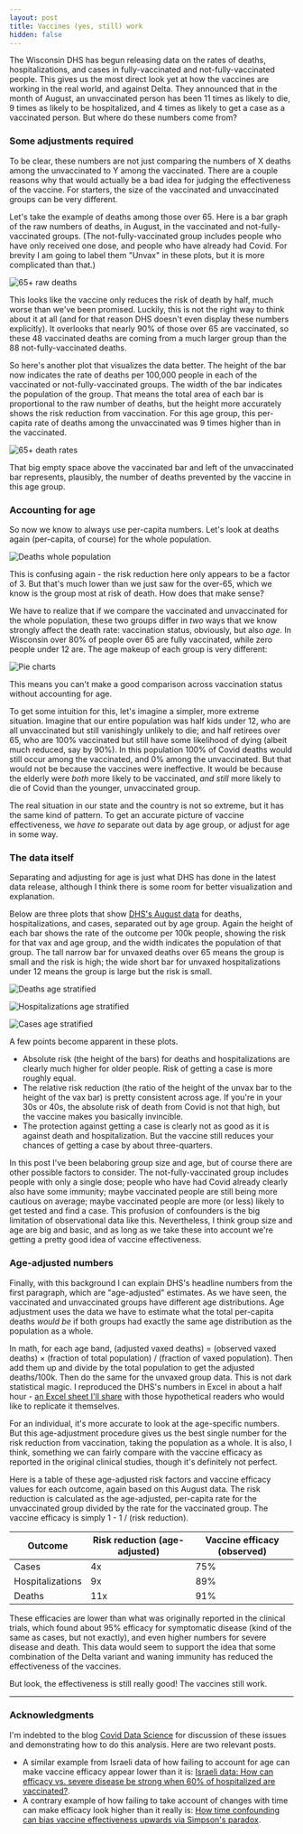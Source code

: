 ```yaml
---
layout: post
title: Vaccines (yes, still) work
hidden: false
---
```


The Wisconsin DHS has begun releasing data on the rates of deaths, hospitalizations, and cases in fully-vaccinated and not-fully-vaccinated people. This gives us the most direct look yet at how the vaccines are working in the real world, and against Delta. They announced that in the month of August, an unvaccinated person has been 11 times as likely to die, 9 times as likely to be hospitalized, and 4 times as likely to get a case as a vaccinated person. But where do these numbers come from?

### Some adjustments required
To be clear, these numbers are not just comparing the numbers of X deaths among the unvaccinated to Y among the vaccinated. There are a couple reasons why that would actually be a bad idea for judging the effectiveness of the vaccine. For starters, the size of the vaccinated and unvaccinated groups can be very different. 

Let's take the example of deaths among those over 65. Here is a bar graph of the raw numbers of deaths, in August, in the vaccinated and not-fully-vaccinated groups. (The not-fully-vaccinated group includes people who have only received one dose, and people who have already had Covid. For brevity I am going to label them "Unvax" in these plots, but it is more complicated than that.)

![65+ raw deaths](../assets/VaxBarAge-DeathRaw-65.png)

This looks like the vaccine only reduces the risk of death by half, much worse than we've been promised. Luckily, this is not the right way to think about it at all (and for that reason DHS doesn't even display these numbers explicitly). It overlooks that nearly 90% of those over 65 are vaccinated, so these 48 vaccinated deaths are coming from a much larger group than the 88 not-fully-vaccinated deaths.

So here's another plot that visualizes the data better. The height of the bar now indicates the rate of deaths per 100,000 people in each of the vaccinated or not-fully-vaccinated groups. The width of the bar indicates the population of the group. That means the total area of each bar is proportional to the raw number of deaths, but the height more accurately shows the risk reduction from vaccination. For this age group, this per-capita rate of deaths among the unvaccinated was 9 times higher than in the vaccinated.

![65+ death rates](../assets/VaxBarAge-Death-65.png)

That big empty space above the vaccinated bar and left of the unvaccinated bar represents, plausibly, the number of deaths prevented by the vaccine in this age group.

### Accounting for age
So now we know to always use per-capita numbers. Let's look at deaths again (per-capita, of course) for the whole population.

![Deaths whole population](../assets/VaxBarAge-Death-Total.png)

This is confusing again - the risk reduction here only appears to be a factor of 3. But that's much lower than we just saw for the over-65, which we know is the group most at risk of death. How does that make sense?

We have to realize that if we compare the vaccinated and unvaccinated for the whole population, these two groups differ in *two* ways that we know strongly affect the death rate: vaccination status, obviously, but also *age*. In Wisconsin over 80% of people over 65 are fully vaccinated, while zero people under 12 are. The age makeup of each group is very different:

![Pie charts](../assets/VaxAgeMakeupPies.png)

This means you can't make a good comparison across vaccination status without accounting for age. 

To get some intuition for this, let's imagine a simpler, more extreme situation. Imagine that our entire population was half kids under 12, who are all unvaccinated but still vanishingly unlikely to die; and half retirees over 65, who are 100% vaccinated but still have some likelihood of dying (albeit much reduced, say by 90%). In this population 100% of Covid deaths would still occur among the vaccinated, and 0% among the unvaccinated. But that would not be because the vaccines were ineffective. It would be because the elderly were *both* more likely to be vaccinated, *and still* more likely to die of Covid than the younger, unvaccinated group.

The real situation in our state and the country is not so extreme, but it has the same kind of pattern. To get an accurate picture of vaccine effectiveness, we *have to* separate out data by age group, or adjust for age in some way.

### The data itself
Separating and adjusting for age is just what DHS has done in the latest data release, although I think there is some room for better visualization and explanation.

Below are three plots that show [DHS's August data](https://www.dhs.wisconsin.gov/covid-19/vaccine-status.htm) for deaths, hospitalizations, and cases, separated out by age group. Again the height of each bar shows the rate of the outcome per 100k people, showing the risk for that vax and age group, and the width indicates the population of that group. The tall narrow bar for unvaxed deaths over 65 means the group is small and the risk is high; the wide short bar for unvaxed hospitalizations under 12 means the group is large but the risk is small.

![Deaths age stratified](../assets/VaxBarAge-Deaths-StratAge.png)

![Hospitalizations age stratified](../assets/VaxBarAge-Hospitalizations-StratAge.png)

![Cases age stratified](../assets/VaxBarAge-Cases-StratAge.png)

A few points become apparent in these plots.
* Absolute risk (the height of the bars) for deaths and hospitalizations are clearly much higher for older people. Risk of getting a case is more roughly equal.
* The relative risk reduction (the ratio of the height of the unvax bar to the height of the vax bar) is pretty consistent across age. If you're in your 30s or 40s, the absolute risk of death from Covid is not that high, but the vaccine makes you basically invincible.
* The protection against getting a case is clearly not as good as it is against death and hospitalization. But the vaccine still reduces your chances of getting a case by about three-quarters.

In this post I've been belaboring group size and age, but of course there are other possible factors to consider. The not-fully-vaccinated group includes people with only a single dose; people who have had Covid already clearly also have some immunity; maybe vaccinated people are still being more cautious on average; maybe vaccinated people are more (or less) likely to get tested and find a case. This profusion of confounders is the big limitation of observational data like this. Nevertheless, I think group size and age are big and basic, and as long as we take these into account we're getting a pretty good idea of vaccine effectiveness.


### Age-adjusted numbers
Finally, with this background I can explain DHS's headline numbers from the first paragraph, which are "age-adjusted" estimates. As we have seen, the vaccinated and unvaccinated groups have different age distributions. Age adjustment uses the data we have to estimate what the total per-capita deaths *would be* if both groups had exactly the same age distribution as the population as a whole.

In math, for each age band, (adjusted vaxed deaths) = (observed vaxed deaths) &times; (fraction of total population) / (fraction of vaxed population). Then add them up and divide by the total population to get the adjusted deaths/100k. Then do the same for the unvaxed group data. This is not dark statistical magic. I reproduced the DHS's numbers in Excel in about a half hour - [an Excel sheet I'll share](https://github.com/mattbayer/covid-wisconsin/raw/master/docs/assets/Age-Adjustment-Deaths-August.xlsx) with those hypothetical readers who would like to replicate it themselves. 

For an individual, it's more accurate to look at the age-specific numbers. But this age-adjustment procedure gives us the best single number for the risk reduction from vaccination, taking the population as a whole. It is also, I think, something we can fairly compare with the vaccine efficacy as reported in the original clinical studies, though it's definitely not perfect.

Here is a table of these age-adjusted risk factors and vaccine efficacy values for each outcome, again based on this August data. The risk reduction is calculated as the age-adjusted, per-capita rate for the unvaccinated group divided by the rate for the vaccinated group. The vaccine efficacy is simply 1 - 1 / (risk reduction).

Outcome | Risk reduction (age-adjusted) | Vaccine efficacy (observed)
---------- | ----------- | -----------
Cases | 4x | 75%
Hospitalizations | 9x | 89%
Deaths | 11x | 91%

These efficacies are lower than what was originally reported in the clinical trials, which found about 95% efficacy for symptomatic disease (kind of the same as cases, but not exactly), and even higher numbers for severe disease and death. This data would seem to support the idea that some combination of the Delta variant and waning immunity has reduced the effectiveness of the vaccines. 

But look, the effectiveness is still really good! The vaccines still work.

---

### Acknowledgments
I'm indebted to the blog [Covid Data Science](https://www.covid-datascience.com/) for discussion of these issues and demonstrating how to do this analysis. Here are two relevant posts.
* A similar example from Israeli data of how failing to account for age can make vaccine efficacy appear lower than it is: [Israeli data: How can efficacy vs. severe disease be strong when 60% of hospitalized are vaccinated?](https://www.covid-datascience.com/post/israeli-data-how-can-efficacy-vs-severe-disease-be-strong-when-60-of-hospitalized-are-vaccinated).
* A contrary example of how failing to take account of changes with time can make efficacy look higher than it really is: [How time confounding can bias vaccine effectiveness upwards via Simpson's paradox](https://www.covid-datascience.com/post/how-time-confounding-can-bias-vaccine-effectiveness-upwards-via-simpson-s-paradox).
